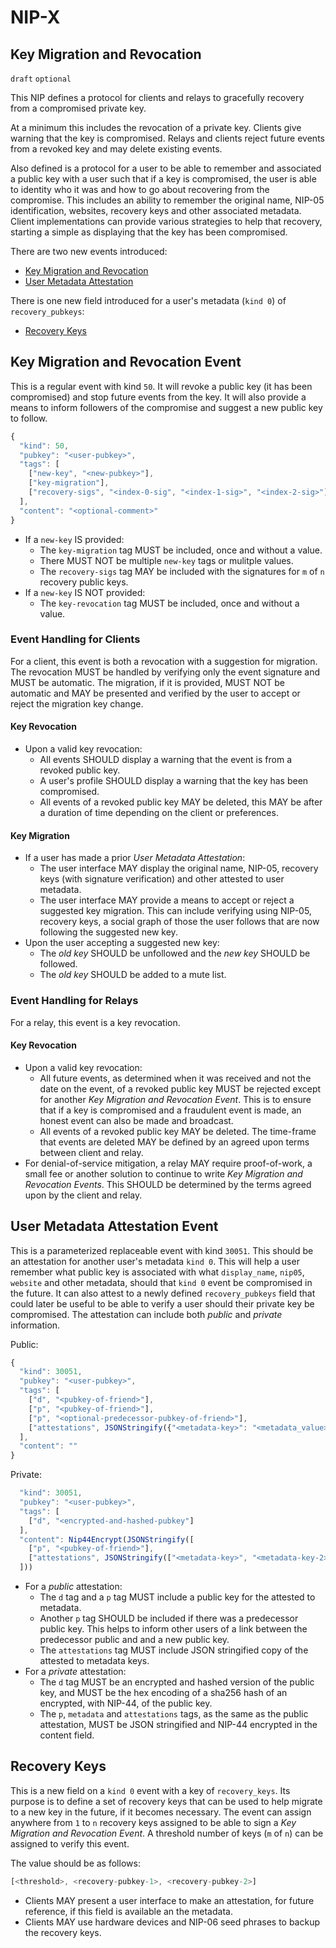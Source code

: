 NIP-X
=====

Key Migration and Revocation
------

`draft` `optional`

This NIP defines a protocol for clients and relays to gracefully recovery from a compromised private key.

At a minimum this includes the revocation of a private key. Clients give warning that the key is compromised. Relays and clients reject future events from a revoked key and may delete existing events.

Also defined is a protocol for a user to be able to remember and associated a public key with a user such that if a key is compromised, the user is able to identity who it was and how to go about recovering from the compromise. This includes an ability to remember the original name, NIP-05 identification, websites, recovery keys and other associated metadata. Client implementations can provide various strategies to help that recovery, starting a simple as displaying that the key has been compromised.

There are two new events introduced:

* [Key Migration and Revocation](#key-migration-and-revocation-event)
* [User Metadata Attestation](#user-metadata-attestation-event)

There is one new field introduced for a user's metadata (`kind 0`) of `recovery_pubkeys`:
* [Recovery Keys](#recovery-keys)

## Key Migration and Revocation Event

This is a regular event with kind `50`. It will revoke a public key (it has been compromised) and stop future events from the key. It will also provide a means to inform followers of the compromise and suggest a new public key to follow.

```js
{
  "kind": 50,
  "pubkey": "<user-pubkey>",
  "tags": [
	["new-key", "<new-pubkey>"],
	["key-migration"],
	["recovery-sigs", "<index-0-sig", "<index-1-sig>", "<index-2-sig>"]
  ],
  "content": "<optional-comment>"
}
```

* If a `new-key` IS provided:
  * The `key-migration` tag MUST be included, once and without a value.
  * There MUST NOT be multiple `new-key` tags or mulitple values.
  * The `recovery-sigs` tag MAY be included with the signatures for `m` of `n` recovery public keys.
* If a `new-key` IS NOT provided:
  * The `key-revocation` tag MUST be included, once and without a value.

### Event Handling for Clients

For a client, this event is both a revocation with a suggestion for migration. The revocation MUST be handled by verifying only the event signature and MUST be automatic. The migration, if it is provided, MUST NOT be automatic and MAY be presented and verified by the user to accept or reject the migration key change.

#### Key Revocation
* Upon a valid key revocation:
  * All events SHOULD display a warning that the event is from a revoked public key.
  * A user's profile SHOULD display a warning that the key has been compromised.
  * All events of a revoked public key MAY be deleted, this MAY be after a duration of time depending on the client or preferences.

#### Key Migration
* If a user has made a prior _User Metadata Attestation_:
  * The user interface MAY display the original name, NIP-05, recovery keys (with signature verification) and other attested to user metadata.
  * The user interface MAY provide a means to accept or reject a suggested key migration. This can include verifying using NIP-05, recovery keys, a social graph of those the user follows that are now following the suggested new key.
* Upon the user accepting a suggested new key:
  * The _old key_ SHOULD be unfollowed and the _new key_ SHOULD be followed.
  * The _old key_ SHOULD be added to a mute list.

### Event Handling for Relays

For a relay, this event is a key revocation.

#### Key Revocation
* Upon a valid key revocation:
  * All future events, as determined when it was received and not the date on the event, of a revoked public key MUST be rejected except for another _Key Migration and Revocation Event_. This is to ensure that if a key is compromised and a fraudulent event is made, an honest event can also be made and broadcast.
  * All events of a revoked public key MAY be deleted. The time-frame that events are deleted MAY be defined by an agreed upon terms between client and relay.
* For denial-of-service mitigation, a relay MAY require proof-of-work, a small fee or another solution to continue to write _Key Migration and Revocation Events_. This SHOULD be determined by the terms agreed upon by the client and relay.

## User Metadata Attestation Event

This is a parameterized replaceable event with kind `30051`. This should be an attestation for another user's metadata `kind 0`. This will help a user remember what public key is associated with what `display_name`, `nip05`, `website` and other metadata, should that `kind 0` event be compromised in the future. It can also attest to a newly defined `recovery_pubkeys` field that could later be useful to be able to verify a user should their private key be compromised. The attestation can include both _public_ and _private_ information.

Public:
```js
{
  "kind": 30051,
  "pubkey": "<user-pubkey>",
  "tags": [
	["d", "<pubkey-of-friend>"],
	["p", "<pubkey-of-friend>"],
	["p", "<optional-predecessor-pubkey-of-friend>"],
	["attestations", JSONStringify({"<metadata-key>": "<metadata_value>"})]
  ],
  "content": ""
}
```

Private:
```js
  "kind": 30051,
  "pubkey": "<user-pubkey>",
  "tags": [
	["d", "<encrypted-and-hashed-pubkey"]
  ],
  "content": Nip44Encrypt(JSONStringify([
	["p", "<pubkey-of-friend>"],
	["attestations", JSONStringify(["<metadata-key>", "<metadata-key-2>"])]
  ]))
```

* For a _public_ attestation:
  * The `d` tag and a `p` tag MUST include a public key for the attested to metadata.
  * Another `p` tag SHOULD be included if there was a predecessor public key. This helps to inform other users of a link between the predecessor public and and a new public key.
  * The `attestations` tag MUST include JSON stringified copy of the attested to metadata keys.
* For a _private_ attestation:
  * The `d` tag MUST be an encrypted and hashed version of the public key, and MUST be the hex encoding of a sha256 hash of an encrypted, with NIP-44, of the public key.
  * The `p`, `metadata` and `attestations` tags, as the same as the public attestation, MUST be JSON stringified and NIP-44 encrypted in the content field.

## Recovery Keys

This is a new field on a `kind 0` event with a key of `recovery_keys`. Its purpose is to define a set of recovery keys that can be used to help migrate to a new key in the future, if it becomes necessary. The event can assign anywhere from `1` to `n` recovery keys assigned to be able to sign a _Key Migration and Revocation Event_. A threshold number of keys (`m` of `n`) can be assigned to verify this event.

The value should be as follows:

```js
[<threshold>, <recovery-pubkey-1>, <recovery-pubkey-2>]
```

* Clients MAY present a user interface to make an attestation, for future reference, if this field is available an the metadata.
* Clients MAY use hardware devices and NIP-06 seed phrases to backup the recovery keys.
